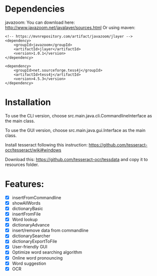 # Dependencies
javazoom:
You can download here: http://www.javazoom.net/javalayer/sources.html
Or using maven:
```
<!-- https://mvnrepository.com/artifact/javazoom/jlayer -->
<dependency>
    <groupId>javazoom</groupId>
    <artifactId>jlayer</artifactId>
    <version>1.0.1</version>
</dependency>

<dependency>
    <groupId>net.sourceforge.tess4j</groupId>
    <artifactId>tess4j</artifactId>
    <version>4.5.3</version>
</dependency>
```

# Installation
To use the CLI version, choose src.main.java.cli.CommandlineInterface as the main class.

To use the GUI version, choose src.main.java.gui.Interface as the main class.

Install tesseract following this instruction: https://github.com/tesseract-ocr/tesseract/wiki#windows

Download this: https://github.com/tesseract-ocr/tessdata and copy it to resources folder.

# Features:
- [x] insertFromCommandline
- [x] showAllWords
- [x] dictionaryBasic
- [x] insertFromFile
- [x] Word lookup
- [x] dictionaryAdvance
- [x] insert/remove data from commandline
- [x] dictionarySearcher
- [x] dictionaryExportToFile
- [x] User-friendly GUI
- [x] Optimize word searching algorithm
- [x] Online word pronouncing
- [x] Word suggestion
- [x] OCR

